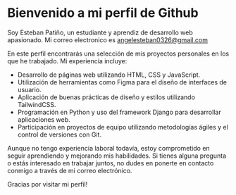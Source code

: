 # Bienvenido a mi perfil de Github

Soy Esteban Patiño, un estudiante y aprendiz de desarrollo web apasionado. Mi correo electronico es angelesteban0326@gmail.com

En este perfil encontrarás una selección de mis proyectos personales en los que he trabajado. Mi experiencia incluye:

- Desarrollo de páginas web utilizando HTML, CSS y JavaScript.
- Utilización de herramientas como Figma para el diseño de interfaces de usuario.
- Aplicación de buenas prácticas de diseño y estilos utilizando TailwindCSS.
- Programación en Python y uso del framework Django para desarrollar aplicaciones web.
- Participación en proyectos de equipo utilizando metodologías ágiles y el control de versiones con Git.

Aunque no tengo experiencia laboral todavía, estoy comprometido en seguir aprendiendo y mejorando mis habilidades. Si tienes alguna pregunta o estás interesado en trabajar juntos, no dudes en ponerte en contacto conmigo a través de mi correo electrónico.

Gracias por visitar mi perfil!
